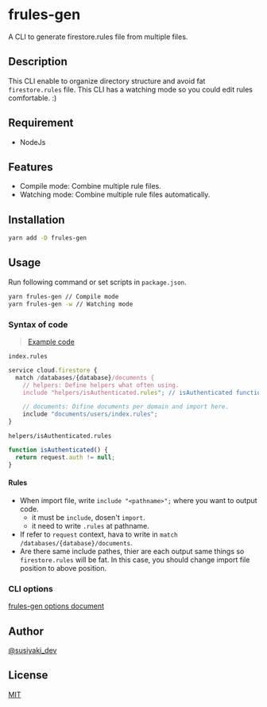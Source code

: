 # frules-gen

A CLI to generate firestore.rules file from multiple files.  

## Description

This CLI enable to organize directory structure and avoid fat `firestore.rules` file.
This CLI has a watching mode so you could edit rules comfortable. :)

## Requirement

- NodeJs

## Features

- Compile mode: Combine multiple rule files.
- Watching mode: Combine multiple rule files automatically.


## Installation

```sh
yarn add -D frules-gen
```

## Usage

Run following command or set scripts in `package.json`.

```sh
yarn frules-gen // Compile mode
yarn frules-gen -w // Watching mode
```

### Syntax of code

> [Example code](https://github.com/susiyaki/frules-gen/tree/main/example)

`index.rules`

```ts
service cloud.firestore {
  match /databases/{database}/documents {
    // helpers: Define helpers what often using.
    include "helpers/isAuthenticated.rules"; // isAuthenticated function is able to call in `documents`.

    // documents: Difine documents per domain and import here.
    include "documents/users/index.rules";
}
```

`helpers/isAuthenticated.rules`

```ts
function isAuthenticated() {
  return request.auth != null;
}
```

#### Rules

- When import file, write `include "<pathname>";` where you want to output code. 
  - it must be `include`, dosen't `import`.
  - it need to write `.rules` at pathname.
- If refer to `request` context, hava to write in `match /databases/{database}/documents`.
- Are there same include pathes, thier are each output same things so `firestore.rules` will be fat. In this case, you should change import file position to above position.


### CLI options

[frules-gen options document]()


## Author

[@susiyaki_dev](https://twitter.com/susiyaki_dev)

## License

[MIT](https://github.com/susiyaki/frules-gen/blob/main/LICENSE.txt)